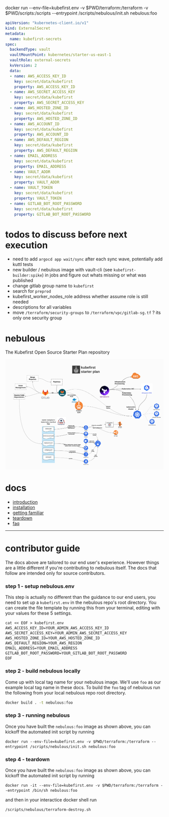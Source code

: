 docker run --env-file=kubefirst.env -v $PWD/terraform:/terraform -v $PWD/scripts:/scripts --entrypoint /scripts/nebulous/init.sh nebulous:foo

```yaml
apiVersion: "kubernetes-client.io/v1"
kind: ExternalSecret
metadata:
  name: kubefirst-secrets
spec:
  backendType: vault
  vaultMountPoint: kubernetes/starter-us-east-1
  vaultRole: external-secrets
  kvVersion: 2
  data:
  - name: AWS_ACCESS_KEY_ID
    key: secret/data/kubefirst
    property: AWS_ACCESS_KEY_ID
  - name: AWS_SECRET_ACCESS_KEY
    key: secret/data/kubefirst
    property: AWS_SECRET_ACCESS_KEY
  - name: AWS_HOSTED_ZONE_ID
    key: secret/data/kubefirst
    property: AWS_HOSTED_ZONE_ID
  - name: AWS_ACCOUNT_ID
    key: secret/data/kubefirst
    property: AWS_ACCOUNT_ID
  - name: AWS_DEFAULT_REGION
    key: secret/data/kubefirst
    property: AWS_DEFAULT_REGION
  - name: EMAIL_ADDRESS
    key: secret/data/kubefirst
    property: EMAIL_ADDRESS
  - name: VAULT_ADDR
    key: secret/data/kubefirst
    property: VAULT_ADDR
  - name: VAULT_TOKEN
    key: secret/data/kubefirst
    property: VAULT_TOKEN
  - name: GITLAB_BOT_ROOT_PASSWORD
    key: secret/data/kubefirst
    property: GITLAB_BOT_ROOT_PASSWORD

```

# todos to discuss before next execution
- need to add `argocd app wait/sync` after each sync wave, potentially add kuttl tests
- new builder / nebulous image with vault-cli (see `kubefirst-builder:spike`) in jobs and figure out whats missing or what was published
- change gitlab group name to `kubefirst`
- search for `preprod` 
- kubefirst_worker_nodes_role address whether assume role is still needed
- descriptions for all variables
- move `/terraform/security-groups` to `/terraform/vpc/gitlab-sg.tf` ? its only one security group


# nebulous
The Kubefirst Open Source Starter Plan repository

![images/starter.png](images/starter.png)

# docs
- [introduction](https://docs.kubefirst.com/starter/)
- [installation](https://docs.kubefirst.com/starter/nebulous/)
- [getting familiar](https://docs.kubefirst.com/starter/getting-familiar/)
- [teardown](https://docs.kubefirst.com/starter/teardown/)
- [faq](https://docs.kubefirst.com/starter/faq/)

---

# contributor guide

The docs above are tailored to our end user's experience. However things are a little different if you're contributing to nebulous itself. The docs that follow are intended only for source contributors.

### step 1 - setup nebulous.env

This step is actually no different than the guidance to our end users, you need to set up a `kubefirst.env` in the nebulous repo's root directory. You can create the file template by running this from your terminal, editing with your values for these 5 settings.

```
cat << EOF > kubefirst.env
AWS_ACCESS_KEY_ID=YOUR_ADMIN_AWS_ACCESS_KEY_ID
AWS_SECRET_ACCESS_KEY=YOUR_ADMIN_AWS_SECRET_ACCESS_KEY
AWS_HOSTED_ZONE_ID=YOUR_AWS_HOSTED_ZONE_ID
AWS_DEFAULT_REGION=YOUR_AWS_REGION
EMAIL_ADDRESS=YOUR_EMAIL_ADDRESS
GITLAB_BOT_ROOT_PASSWORD=YOUR_GITLAB_BOT_ROOT_PASSWORD
EOF
```

### step 2 - build nebulous locally

Come up with local tag name for your nebulous image. We'll use `foo` as our example local tag name in these docs. To build the `foo` tag of nebulous run the following from your local nebulous repo root directory.

```bash
docker build . -t nebulous:foo
```

### step 3 - running nebulous

Once you have built the `nebulous:foo` image as shown above, you can kickoff the automated init script by running

```
docker run --env-file=kubefirst.env -v $PWD/terraform:/terraform --entrypoint /scripts/nebulous/init.sh nebulous:foo
```

### step 4 - teardown

Once you have built the `nebulous:foo` image as shown above, you can kickoff the automated init script by running

```
docker run -it --env-file=kubefirst.env -v $PWD/terraform:/terraform --entrypoint /bin/sh nebulous:foo
```

and then in your interactice docker shell run

```
/scripts/nebulous/terraform-destroy.sh
```